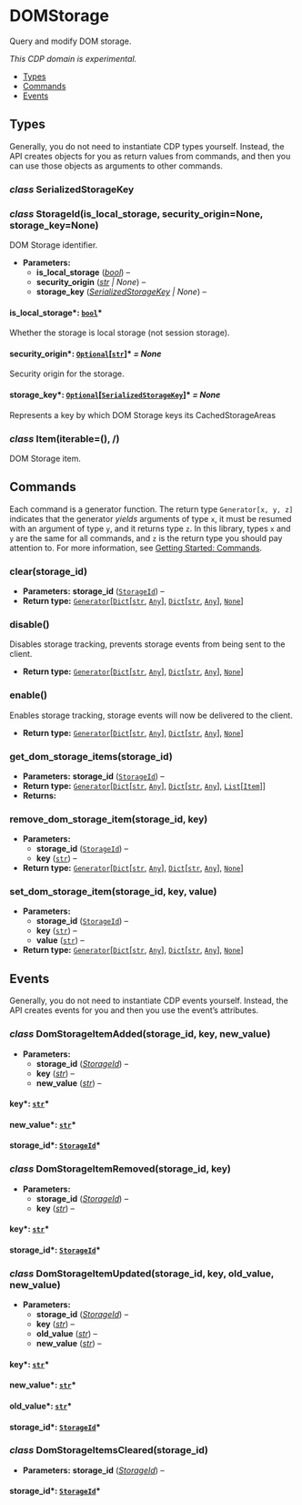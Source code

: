 # DOMStorage

Query and modify DOM storage.

*This CDP domain is experimental.*

<a id="module-nodriver.cdp.dom_storage"></a>
* [Types]()
* [Commands]()
* [Events]()

## Types

Generally, you do not need to instantiate CDP types
yourself. Instead, the API creates objects for you as return
values from commands, and then you can use those objects as
arguments to other commands.

### *class* SerializedStorageKey

### *class* StorageId(is_local_storage, security_origin=None, storage_key=None)

DOM Storage identifier.

* **Parameters:**
  * **is_local_storage** ([*bool*](https://docs.python.org/3/library/functions.html#bool)) – 
  * **security_origin** ([*str*](https://docs.python.org/3/library/stdtypes.html#str) *|* *None*) – 
  * **storage_key** ([*SerializedStorageKey*](#nodriver.cdp.dom_storage.SerializedStorageKey) *|* *None*) – 

#### is_local_storage*: [`bool`](https://docs.python.org/3/library/functions.html#bool)*

Whether the storage is local storage (not session storage).

#### security_origin*: [`Optional`](https://docs.python.org/3/library/typing.html#typing.Optional)[[`str`](https://docs.python.org/3/library/stdtypes.html#str)]* *= None*

Security origin for the storage.

#### storage_key*: [`Optional`](https://docs.python.org/3/library/typing.html#typing.Optional)[[`SerializedStorageKey`](#nodriver.cdp.dom_storage.SerializedStorageKey)]* *= None*

Represents a key by which DOM Storage keys its CachedStorageAreas

### *class* Item(iterable=(), /)

DOM Storage item.

## Commands

Each command is a generator function. The return
type `Generator[x, y, z]` indicates that the generator
*yields* arguments of type `x`, it must be resumed with
an argument of type `y`, and it returns type `z`. In
this library, types `x` and `y` are the same for all
commands, and `z` is the return type you should pay attention
to. For more information, see
[Getting Started: Commands](../quickstart.md#getting-started-commands).

### clear(storage_id)

* **Parameters:**
  **storage_id** ([`StorageId`](#nodriver.cdp.dom_storage.StorageId)) – 
* **Return type:**
  [`Generator`](https://docs.python.org/3/library/typing.html#typing.Generator)[[`Dict`](https://docs.python.org/3/library/typing.html#typing.Dict)[[`str`](https://docs.python.org/3/library/stdtypes.html#str), [`Any`](https://docs.python.org/3/library/typing.html#typing.Any)], [`Dict`](https://docs.python.org/3/library/typing.html#typing.Dict)[[`str`](https://docs.python.org/3/library/stdtypes.html#str), [`Any`](https://docs.python.org/3/library/typing.html#typing.Any)], [`None`](https://docs.python.org/3/library/constants.html#None)]

### disable()

Disables storage tracking, prevents storage events from being sent to the client.

* **Return type:**
  [`Generator`](https://docs.python.org/3/library/typing.html#typing.Generator)[[`Dict`](https://docs.python.org/3/library/typing.html#typing.Dict)[[`str`](https://docs.python.org/3/library/stdtypes.html#str), [`Any`](https://docs.python.org/3/library/typing.html#typing.Any)], [`Dict`](https://docs.python.org/3/library/typing.html#typing.Dict)[[`str`](https://docs.python.org/3/library/stdtypes.html#str), [`Any`](https://docs.python.org/3/library/typing.html#typing.Any)], [`None`](https://docs.python.org/3/library/constants.html#None)]

### enable()

Enables storage tracking, storage events will now be delivered to the client.

* **Return type:**
  [`Generator`](https://docs.python.org/3/library/typing.html#typing.Generator)[[`Dict`](https://docs.python.org/3/library/typing.html#typing.Dict)[[`str`](https://docs.python.org/3/library/stdtypes.html#str), [`Any`](https://docs.python.org/3/library/typing.html#typing.Any)], [`Dict`](https://docs.python.org/3/library/typing.html#typing.Dict)[[`str`](https://docs.python.org/3/library/stdtypes.html#str), [`Any`](https://docs.python.org/3/library/typing.html#typing.Any)], [`None`](https://docs.python.org/3/library/constants.html#None)]

### get_dom_storage_items(storage_id)

* **Parameters:**
  **storage_id** ([`StorageId`](#nodriver.cdp.dom_storage.StorageId)) – 
* **Return type:**
  [`Generator`](https://docs.python.org/3/library/typing.html#typing.Generator)[[`Dict`](https://docs.python.org/3/library/typing.html#typing.Dict)[[`str`](https://docs.python.org/3/library/stdtypes.html#str), [`Any`](https://docs.python.org/3/library/typing.html#typing.Any)], [`Dict`](https://docs.python.org/3/library/typing.html#typing.Dict)[[`str`](https://docs.python.org/3/library/stdtypes.html#str), [`Any`](https://docs.python.org/3/library/typing.html#typing.Any)], [`List`](https://docs.python.org/3/library/typing.html#typing.List)[[`Item`](#nodriver.cdp.dom_storage.Item)]]
* **Returns:**

### remove_dom_storage_item(storage_id, key)

* **Parameters:**
  * **storage_id** ([`StorageId`](#nodriver.cdp.dom_storage.StorageId)) – 
  * **key** ([`str`](https://docs.python.org/3/library/stdtypes.html#str)) – 
* **Return type:**
  [`Generator`](https://docs.python.org/3/library/typing.html#typing.Generator)[[`Dict`](https://docs.python.org/3/library/typing.html#typing.Dict)[[`str`](https://docs.python.org/3/library/stdtypes.html#str), [`Any`](https://docs.python.org/3/library/typing.html#typing.Any)], [`Dict`](https://docs.python.org/3/library/typing.html#typing.Dict)[[`str`](https://docs.python.org/3/library/stdtypes.html#str), [`Any`](https://docs.python.org/3/library/typing.html#typing.Any)], [`None`](https://docs.python.org/3/library/constants.html#None)]

### set_dom_storage_item(storage_id, key, value)

* **Parameters:**
  * **storage_id** ([`StorageId`](#nodriver.cdp.dom_storage.StorageId)) – 
  * **key** ([`str`](https://docs.python.org/3/library/stdtypes.html#str)) – 
  * **value** ([`str`](https://docs.python.org/3/library/stdtypes.html#str)) – 
* **Return type:**
  [`Generator`](https://docs.python.org/3/library/typing.html#typing.Generator)[[`Dict`](https://docs.python.org/3/library/typing.html#typing.Dict)[[`str`](https://docs.python.org/3/library/stdtypes.html#str), [`Any`](https://docs.python.org/3/library/typing.html#typing.Any)], [`Dict`](https://docs.python.org/3/library/typing.html#typing.Dict)[[`str`](https://docs.python.org/3/library/stdtypes.html#str), [`Any`](https://docs.python.org/3/library/typing.html#typing.Any)], [`None`](https://docs.python.org/3/library/constants.html#None)]

## Events

Generally, you do not need to instantiate CDP events
yourself. Instead, the API creates events for you and then
you use the event’s attributes.

### *class* DomStorageItemAdded(storage_id, key, new_value)

* **Parameters:**
  * **storage_id** ([*StorageId*](#nodriver.cdp.dom_storage.StorageId)) – 
  * **key** ([*str*](https://docs.python.org/3/library/stdtypes.html#str)) – 
  * **new_value** ([*str*](https://docs.python.org/3/library/stdtypes.html#str)) – 

#### key*: [`str`](https://docs.python.org/3/library/stdtypes.html#str)*

#### new_value*: [`str`](https://docs.python.org/3/library/stdtypes.html#str)*

#### storage_id*: [`StorageId`](#nodriver.cdp.dom_storage.StorageId)*

### *class* DomStorageItemRemoved(storage_id, key)

* **Parameters:**
  * **storage_id** ([*StorageId*](#nodriver.cdp.dom_storage.StorageId)) – 
  * **key** ([*str*](https://docs.python.org/3/library/stdtypes.html#str)) – 

#### key*: [`str`](https://docs.python.org/3/library/stdtypes.html#str)*

#### storage_id*: [`StorageId`](#nodriver.cdp.dom_storage.StorageId)*

### *class* DomStorageItemUpdated(storage_id, key, old_value, new_value)

* **Parameters:**
  * **storage_id** ([*StorageId*](#nodriver.cdp.dom_storage.StorageId)) – 
  * **key** ([*str*](https://docs.python.org/3/library/stdtypes.html#str)) – 
  * **old_value** ([*str*](https://docs.python.org/3/library/stdtypes.html#str)) – 
  * **new_value** ([*str*](https://docs.python.org/3/library/stdtypes.html#str)) – 

#### key*: [`str`](https://docs.python.org/3/library/stdtypes.html#str)*

#### new_value*: [`str`](https://docs.python.org/3/library/stdtypes.html#str)*

#### old_value*: [`str`](https://docs.python.org/3/library/stdtypes.html#str)*

#### storage_id*: [`StorageId`](#nodriver.cdp.dom_storage.StorageId)*

### *class* DomStorageItemsCleared(storage_id)

* **Parameters:**
  **storage_id** ([*StorageId*](#nodriver.cdp.dom_storage.StorageId)) – 

#### storage_id*: [`StorageId`](#nodriver.cdp.dom_storage.StorageId)*
